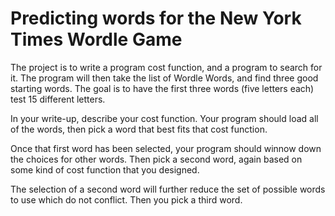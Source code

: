 # Predicting words for the New York Times Wordle Game

The project is to write a program cost function, and a program to search for it. The program will then take the list of Wordle Words, and find three good starting words. The goal is to have the first three words (five letters each) test 15 different letters.

In your write-up, describe your cost function. Your program should load all of the words, then pick a word that best fits that cost function.

Once that first word has been selected, your program should winnow down the choices for other words. Then pick a second word, again based on some kind of cost function that you designed.

The selection of a second word will further reduce the set of possible words to use which do not
conflict. Then you pick a third word.
